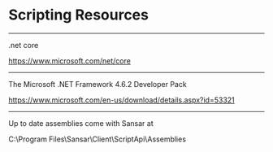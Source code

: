 # Scripting Resources

----

.net core
 
https://www.microsoft.com/net/core

----

The Microsoft .NET Framework 4.6.2 Developer Pack
 
https://www.microsoft.com/en-us/download/details.aspx?id=53321

----

Up to date assemblies come with Sansar at

C:\Program Files\Sansar\Client\ScriptApi\Assemblies
